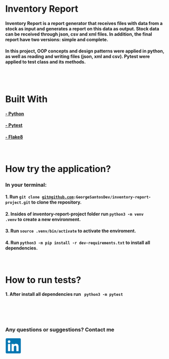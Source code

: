 # Inventory Report

#### Inventory Report is a report generator that receives files with data from a stock as input and generates a report on this data as output. Stock data   can be received through json, csv and xml files. In addition, the final report have two versions: simple and complete.
#### In this project, OOP concepts and design patterns were applied in python, as well as reading and writing files (json, xml and csv). Pytest were applied to test class and its methods.

<br> <br>

# Built With

#### <a href="https://www.python.org/" rel="nofollow"> - Python </a> 
#### <a href="https://docs.pytest.org/en/7.2.x/" rel="nofollow"> - Pytest </a> 
#### <a href="https://flake8.pycqa.org/en/latest/" rel="nofollow"> - Flake8 </a>

<br>

# How try the application?

### In your terminal:
#### 1. Run <code>git clone git@github.com:GeorgeSantosDev/inventory-report-project.git</code> to clone the repository.
#### 2. Insides of inventory-report-project folder run <code>python3 -m venv .venv</code> to create a new environment.
#### 3. Run <code>source .venv/bin/activate</code> to activate the enviroment.
#### 4. Run <code>python3 -m pip install -r dev-requirements.txt</code> to install all dependencies.

<br> 

#  How to run tests?

#### 1. After install all dependencies run <code> python3 -m pytest </code>

<br> <br> <br>


### Any questions or suggestions? Contact me

<a href="https://www.linkedin.com/in/george-santos-dev" rel="nofollow">
  <img
    height="50px"
    width="50px"
    src="https://raw.githubusercontent.com/devicons/devicon/1119b9f84c0290e0f0b38982099a2bd027a48bf1/icons/linkedin/linkedin-original.svg"
    alt="LinkedIn"
  />   
</a>
